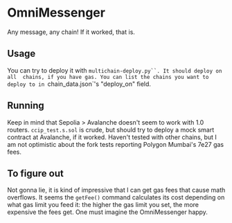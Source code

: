 # OmniMessenger
Any message, any chain! If it worked, that is.

## Usage
You can try to deploy it with `multichain-deploy.py``. It should deploy on all 
chains, if you have gas. You can list the chains you want to deploy to in
`chain_data.json`'s "deploy_on" field.

## Running
Keep in mind that Sepolia > Avalanche doesn't seem to work with 1.0 routers.
`ccip_test.s.sol` is crude, but should try to deploy a mock smart contract
at Avalanche, if it worked. Haven't tested with other chains, but I am not
optimistic about the fork tests reporting Polygon Mumbai's 7e27 gas fees.

## To figure out
Not gonna lie, it is kind of impressive that I can get gas fees that cause 
math overflows. It seems the `getFee()` command calculates its cost depending
on what gas limit you feed it: the higher the gas limit you set, the more
expensive the fees get. One must imagine the OmniMessenger happy.
